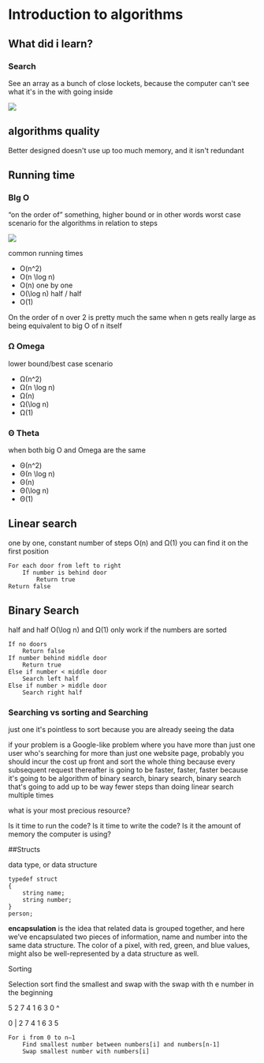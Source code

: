 # Introduction to algorithms
## What did i learn?

### Search

See an array as a bunch of close lockets, because the computer can't see what it's in the with going inside

<img src = "https://cs50.harvard.edu/x/2022/notes/3/lockers.png">

## algorithms quality

Better designed doesn't use up too much memory, and it isn't redundant

## Running time

### BIg O

“on the order of” something,  higher bound or in other words worst case scenario for the algorithms in relation to steps
 

<img src = "https://cs50.harvard.edu/x/2022/notes/3/time_to_solve_zoomed_out.png">

common running times
- O(n^2)
- O(n \log n)
- O(n) one by one
- O(\log n) half / half
- O(1)

On the order of n over 2 is pretty much the same when n gets really large as being equivalent to big O of n itself

### Ω Omega

lower bound/best case scenario

- Ω(n^2)
- Ω(n \log n)
- Ω(n)
- Ω(\log n)
- Ω(1)

### Θ Theta 

when both big O and Omega are the same

- Θ(n^2)
- Θ(n \log n)
- Θ(n)
- Θ(\log n)
- Θ(1)

## Linear search

one by one, constant number of steps O(n) and Ω(1) you can find it on the first position

```
For each door from left to right
    If number is behind door
        Return true
Return false
```
## Binary Search

half and half   O(\log n) and Ω(1)
only work if the numbers are sorted

```
If no doors
    Return false
If number behind middle door
    Return true
Else if number < middle door
    Search left half
Else if number > middle door
    Search right half

```

### Searching vs sorting and Searching

just one it's pointless to sort because you are already seeing the data

if your problem is a Google-like problem where you have more than just one user who's searching for more than just one website page, probably you should incur the cost up front and sort the whole thing because every subsequent request thereafter is going to be faster, faster, faster because it's going to be algorithm of binary search, binary search, binary search that's going to add up to be way fewer steps than doing linear search multiple times

what is your most precious resource? 

Is it time to run the code? Is it time to write the code? Is it the amount of memory the computer is using? 

##Structs

data type, or data structure

```
typedef struct
{
    string name;
    string number;
}
person;
```
**encapsulation** is the idea that related data is grouped together, and here we’ve encapsulated two pieces of information, name and number into the same data structure. The color of a pixel, with red, green, and blue values, might also be well-represented by a data structure as well.


Sorting

Selection sort find the smallest and swap with the swap with th e number in the beginning

5 2 7 4 1 6 3 0
              ^

0 | 2 7 4 1 6 3 5
```
For i from 0 to n–1
    Find smallest number between numbers[i] and numbers[n-1]
    Swap smallest number with numbers[i]
```
